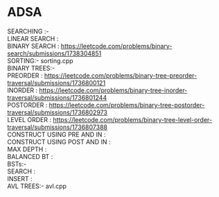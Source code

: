 # ADSA
SEARCHING :- <br>
LINEAR SEARCH : <br>
BINARY SEARCH : https://leetcode.com/problems/binary-search/submissions/1738304851 <br>
SORTING:- sorting.cpp <br>
BINARY TREES:- <br>
PREORDER : https://leetcode.com/problems/binary-tree-preorder-traversal/submissions/1736800121 <br>
INORDER : https://leetcode.com/problems/binary-tree-inorder-traversal/submissions/1736801244 <br>
POSTORDER : https://leetcode.com/problems/binary-tree-postorder-traversal/submissions/1736802973 <br>
LEVEL ORDER : https://leetcode.com/problems/binary-tree-level-order-traversal/submissions/1736807388 <br>
CONSTRUCT USING PRE AND IN :  <br>
CONSTRUCT USING POST AND IN :  <br>
MAX DEPTH :  <br>
BALANCED BT :  <br>
BSTs:- <br>
SEARCH :  <br>
INSERT :  <br>
AVL TREES:- avl.cpp <br>

